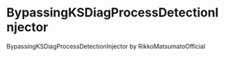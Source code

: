 # BypassingKSDiagProcessDetectionInjector
BypassingKSDiagProcessDetectionInjector by RikkoMatsumatoOfficial
